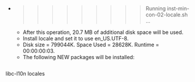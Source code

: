 * >>>>>>>>> Running inst-min-con-02-locale.sh ...
  * After this operation, 20.7 MB of additional disk space will be used.
  * Install locale and set it to use en_US.UTF-8.
  * Disk size = 799044K. Space Used = 28628K. Runtime = 00:00:00:03.
  * The following NEW packages will be installed:
  ```bash
libc-l10n locales
  ```
